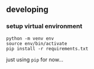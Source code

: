 ## developing

### setup virtual environment

```
python -m venv env
source env/bin/activate
pip install -r requirements.txt
```

just using `pip` for now...

